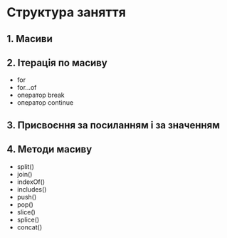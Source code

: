 # Структура заняття

## 1. Масиви

## 2. Ітерація по масиву
- for
- for...of
- оператор break
- оператор continue

## 3. Присвоєння за посиланням і за значенням

## 4. Методи масиву
- split()
- join()
- indexOf()
- includes()
- push()
- pop()
- slice()
- splice()
- concat()
